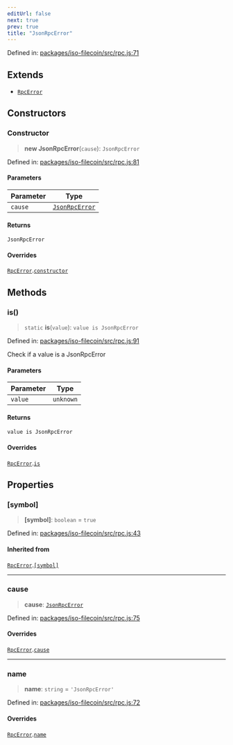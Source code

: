 ```yaml
---
editUrl: false
next: true
prev: true
title: "JsonRpcError"
---
```


Defined in: [packages/iso-filecoin/src/rpc.js:71](https://github.com/hugomrdias/filecoin/blob/main/packages/iso-filecoin/src/rpc.js#L71)

## Extends

- [`RpcError`](/api/iso-filecoin/rpc/classes/rpcerror/)

## Constructors

### Constructor

> **new JsonRpcError**(`cause`): `JsonRpcError`

Defined in: [packages/iso-filecoin/src/rpc.js:81](https://github.com/hugomrdias/filecoin/blob/main/packages/iso-filecoin/src/rpc.js#L81)

#### Parameters

| Parameter | Type |
| ------ | ------ |
| `cause` | [`JsonRpcError`](/api/iso-filecoin/types/interfaces/jsonrpcerror/) |

#### Returns

`JsonRpcError`

#### Overrides

[`RpcError`](/api/iso-filecoin/rpc/classes/rpcerror/).[`constructor`](/api/iso-filecoin/rpc/classes/rpcerror/#constructor)

## Methods

### is()

> `static` **is**(`value`): `value is JsonRpcError`

Defined in: [packages/iso-filecoin/src/rpc.js:91](https://github.com/hugomrdias/filecoin/blob/main/packages/iso-filecoin/src/rpc.js#L91)

Check if a value is a JsonRpcError

#### Parameters

| Parameter | Type |
| ------ | ------ |
| `value` | `unknown` |

#### Returns

`value is JsonRpcError`

#### Overrides

[`RpcError`](/api/iso-filecoin/rpc/classes/rpcerror/).[`is`](/api/iso-filecoin/rpc/classes/rpcerror/#is)

## Properties

### \[symbol\]

> **\[symbol\]**: `boolean` = `true`

Defined in: [packages/iso-filecoin/src/rpc.js:43](https://github.com/hugomrdias/filecoin/blob/main/packages/iso-filecoin/src/rpc.js#L43)

#### Inherited from

[`RpcError`](/api/iso-filecoin/rpc/classes/rpcerror/).[`[symbol]`](/api/iso-filecoin/rpc/classes/rpcerror/#symbol)

***

### cause

> **cause**: [`JsonRpcError`](/api/iso-filecoin/types/interfaces/jsonrpcerror/)

Defined in: [packages/iso-filecoin/src/rpc.js:75](https://github.com/hugomrdias/filecoin/blob/main/packages/iso-filecoin/src/rpc.js#L75)

#### Overrides

[`RpcError`](/api/iso-filecoin/rpc/classes/rpcerror/).[`cause`](/api/iso-filecoin/rpc/classes/rpcerror/#cause)

***

### name

> **name**: `string` = `'JsonRpcError'`

Defined in: [packages/iso-filecoin/src/rpc.js:72](https://github.com/hugomrdias/filecoin/blob/main/packages/iso-filecoin/src/rpc.js#L72)

#### Overrides

[`RpcError`](/api/iso-filecoin/rpc/classes/rpcerror/).[`name`](/api/iso-filecoin/rpc/classes/rpcerror/#name)
